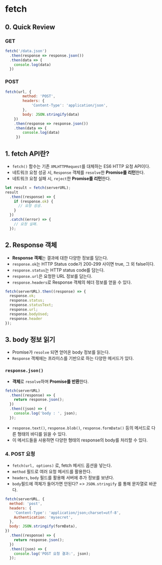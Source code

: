 # fetch

## 0. Quick Review

### GET

```js
fetch('/data.json')
  .then(response => response.json())
  .then(data => {
    console.log(data)
  })
```

### POST
```js
fetch(url, {
        method: 'POST',
        headers: {
            'Content-Type': 'application/json',
        },
        body: JSON.stringify(data)
    })
    .then(response => response.json())
    .then(data => {
        console.log(data)
     })
```


## 1. fetch API란?

- `fetch()` 함수는 기존 `XMLHTTPRequest`를 대체하는 ES6 HTTP 요청 API이다.
- 네트워크 요청 성공 시, `Response` 객체를 `resolve`한 **Promise를 리턴**한다.
- 네트워크 요청 실패 시, `reject`한 **Promise를 리턴**한다.

```js
let result = fetch(serverURL);
result
  .then((response) => {
    if (response.ok) {
      // 요청 성공.
    }
  })
  .catch((error) => {
    // 요청 실패.
  });
```

## 2. Response 객체

- **Response 객체**는 결과에 대한 다양한 정보를 담는다.
- `response.ok`는 HTTP Status code가 200-299 사이면 true, 그 외 false이다.
- `response.status`는 HTTP status code를 담는다.
- `response.url`은 요청한 URL 정보를 담는다.
- `response.headers`로 Response 객체의 헤더 정보를 얻을 수 있다.

```js
fetch(serverURL).then((response) => {
  response.ok;
  response.status;
  response.statusText;
  response.url;
  response.bodyUsed;
  response.header
});
```

## 3. body 정보 읽기

- Promise가 `resolve` 되면 얻어온 body 정보를 읽는다.
- `Response` 객체에는 프라미스를 기반으로 하는 다양한 메서드가 있다.

### `response.json()`
- **객체**로 `resolve`하며 **Promise를 반환**한다.
  
```js
fetch(serverURL)
  .then((response) => {
    return response.json();
  })
  .then((json) => {
    console.log('body : ', json);
  });

```

- `response.text()`, `response.blob()`, `response.formData()` 등의 메서드로 다른 형태의 바디를 읽을 수 있다.
- 이 메서드들을 사용하면 다양한 형태의 response의 body를 처리할 수 있다.

### 4. POST 요청

- `fetch(url, options)` 로, fetch 메서드 옵션을 넣는다.
- `method` 필드로 여러 요청 메서드를 활용한다.
- `headers`, `body` 필드를 활용해 서버에 추가 정보를 보낸다.
- `body`필드에 객체가 들어가면 안된다? => `JSON.stringify` 를 통해 문자열로 바꾼다.

```js
fetch(serverURL, {
  method: 'post',
  headers: {
    'Content-Type': 'application/json;charset=utf-8',
    Authentication: 'mysecret',
  },
  body: JSON.stringify(formData),
})
  .then((response) => {
    return response.json();
  })
  .then((json) => {
    console.log('POST 요청 결과:', json);
  });

```